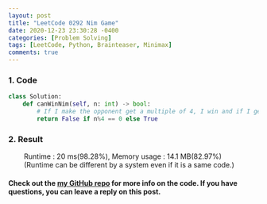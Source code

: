 ```yaml
---
layout: post
title: "LeetCode 0292 Nim Game"
date: 2020-12-23 23:30:28 -0400
categories: [Problem Solving]
tags: [LeetCode, Python, Brainteaser, Minimax]
comments: true
---
```


### 1. Code
```python
class Solution:
    def canWinNim(self, n: int) -> bool:
        # If I make the opponent get a multiple of 4, I win and if I get a multiple of 4, I lose.
        return False if n%4 == 0 else True
```

### 2. Result
&nbsp;&nbsp;&nbsp;&nbsp;&nbsp;&nbsp;&nbsp;&nbsp;Runtime : 20 ms(98.28%), Memory usage : 14.1 MB(82.97%)  
&nbsp;&nbsp;&nbsp;&nbsp;&nbsp;&nbsp;&nbsp;&nbsp;(Runtime can be different by a system even if it is a same code.)

#### Check out the [my GitHub repo][hyuk-gh] for more info on the code. If you have questions, you can leave a reply on this post.
[hyuk-gh]: https://github.com/dlgur1994/StudyAlgorithms
